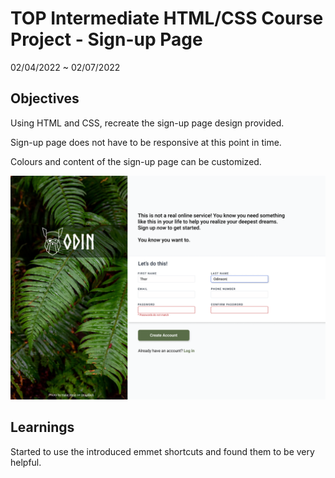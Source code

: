 # TOP Intermediate HTML/CSS Course Project - Sign-up Page
02/04/2022 ~ 02/07/2022

## Objectives

Using HTML and CSS, recreate the sign-up page design provided.

Sign-up page does not have to be responsive at this point in time.

Colours and content of the sign-up page can be customized.

![Sign-up Page Design Ref](sign-up-form.png)

## Learnings

Started to use the introduced emmet shortcuts and found them to be very helpful.

